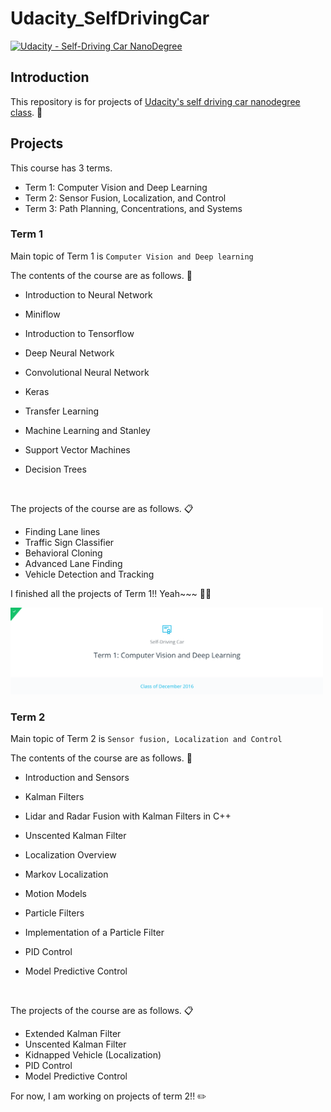 # Udacity_SelfDrivingCar
[![Udacity - Self-Driving Car NanoDegree](https://s3.amazonaws.com/udacity-sdc/github/shield-carnd.svg)](http://www.udacity.com/drive)

## Introduction 

This repository is for projects of [Udacity's self driving car nanodegree class](https://www.udacity.com/drive). 
:blue_car:

## Projects 

This course has 3 terms. 
* Term 1: Computer Vision and Deep Learning 
* Term 2: Sensor Fusion, Localization, and Control
* Term 3: Path Planning, Concentrations, and Systems

### Term 1
Main topic of Term 1 is `Computer Vision and Deep learning` 

The contents of the course are as follows. 📔
* Introduction to Neural Network

* Miniflow

* Introduction to Tensorflow 

* Deep Neural Network

* Convolutional Neural Network

* Keras

* Transfer Learning

* Machine Learning and Stanley 

* Support Vector Machines 

* Decision Trees

  ​

The projects of the course are as follows. 📋
* Finding Lane lines 
* Traffic Sign Classifier 
* Behavioral Cloning 
* Advanced Lane Finding 
* Vehicle Detection and Tracking 

I finished all the projects of Term 1!! Yeah~~~ 🎉🎉

<img src="./Img_readme/Term1_finished.png" width="500" alt="image" />

### Term 2

Main topic of Term 2 is `Sensor fusion, Localization and Control` 

The contents of the course are as follows. 📔

- Introduction and Sensors

- Kalman Filters

- Lidar and Radar Fusion with Kalman Filters in C++

- Unscented Kalman Filter

- Localization Overview

- Markov Localization

- Motion Models

- Particle Filters

- Implementation of a Particle Filter 

- PID Control

- Model Predictive Control

  ​

The projects of the course are as follows. 📋

- Extended Kalman Filter 
- Unscented Kalman Filter
- Kidnapped Vehicle (Localization) 
- PID Control
- Model Predictive Control 

For now, I am working on projects of term 2!! :pencil2: